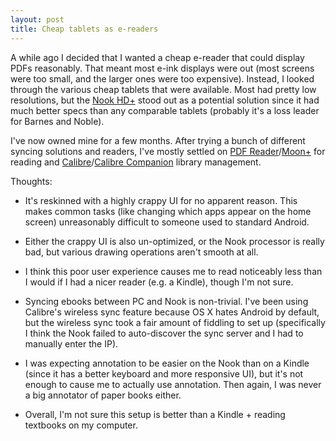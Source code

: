 ```yaml
---
layout: post
title: Cheap tablets as e-readers
---
```


A while ago I decided that I wanted a cheap e-reader that could display PDFs reasonably. That meant most e-ink displays were out (most screens were too small, and the larger ones were too expensive). Instead, I looked through the various cheap tablets that were available. Most had pretty low resolutions, but the [Nook HD+](http://www.amazon.com/Barnes-Noble-Touchscreen-Tablet-Browser/dp/B00O0G4F3I/?tag=s4charity-20) stood out as a potential solution since it had much better specs than any comparable tablets (probably it's a loss leader for Barnes and Noble).

I've now owned mine for a few months. After trying a bunch of different syncing solutions and readers, I've mostly settled on [PDF Reader](https://play.google.com/store/apps/details?id=pdf.reader)/[Moon+](https://play.google.com/store/apps/details?id=com.flyersoft.moonreader) for reading and [Calibre](http://calibre-ebook.com/)/[Calibre Companion](https://play.google.com/store/apps/details?id=com.multipie.calibreandroid&hl=en) library management.

Thoughts:

- It's reskinned with a highly crappy UI for no apparent reason. This makes common tasks (like changing which apps appear on the home screen) unreasonably difficult to someone used to standard Android.

- Either the crappy UI is also un-optimized, or the Nook processor is really bad, but various drawing operations aren't smooth at all.

- I think this poor user experience causes me to read noticeably less than I would if I had a nicer reader (e.g. a Kindle), though I'm not sure.

- Syncing ebooks between PC and Nook is non-trivial. I've been using Calibre's wireless sync feature because OS X hates Android by default, but the wireless sync took a fair amount of fiddling to set up (specifically I think the Nook failed to auto-discover the sync server and I had to manually enter the IP).

- I was expecting annotation to be easier on the Nook than on a Kindle (since it has a better keyboard and more responsive UI), but it's not enough to cause me to actually use annotation. Then again, I was never a big annotator of paper books either.

- Overall, I'm not sure this setup is better than a Kindle + reading textbooks on my computer.
